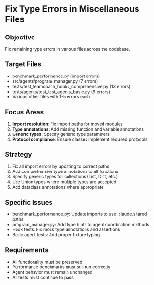 # Fix Type Errors in Miscellaneous Files

## Objective
Fix remaining type errors in various files across the codebase.

## Target Files
- benchmark_performance.py (import errors)
- src/agents/program_manager.py (7 errors)
- tests/test_teamcoach_hooks_comprehensive.py (13 errors)
- tests/agents/test_test_agents_basic.py (9 errors)
- Various other files with 1-5 errors each

## Focus Areas
1. **Import resolution**: Fix import paths for moved modules
2. **Type annotations**: Add missing function and variable annotations
3. **Generic types**: Specify generic type parameters
4. **Protocol compliance**: Ensure classes implement required protocols

## Strategy
1. Fix all import errors by updating to correct paths
2. Add comprehensive type annotations to all functions
3. Specify generic types for collections (List, Dict, etc.)
4. Use Union types where multiple types are accepted
5. Add dataclass annotations where appropriate

## Specific Issues
- benchmark_performance.py: Update imports to use .claude.shared paths
- program_manager.py: Add type hints to agent coordination methods
- Hook tests: Fix mock type annotations and assertions
- Basic agent tests: Add proper fixture typing

## Requirements
- All functionality must be preserved
- Performance benchmarks must still run correctly
- Agent behavior must remain unchanged
- All tests must continue to pass
